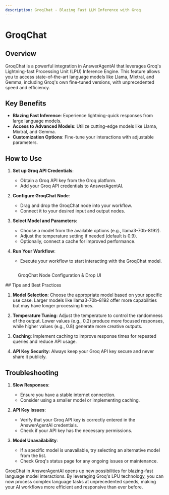 ```yaml
---
description: GroqChat - Blazing Fast LLM Inference with Groq
---
```


# GroqChat

## Overview

GroqChat is a powerful integration in AnswerAgentAI that leverages Groq's Lightning-fast Processing Unit (LPU) Inference Engine. This feature allows you to access state-of-the-art language models like Llama, Mixtral, and Gemma, including Groq's own fine-tuned versions, with unprecedented speed and efficiency.

## Key Benefits

-   **Blazing Fast Inference**: Experience lightning-quick responses from large language models.
-   **Access to Advanced Models**: Utilize cutting-edge models like Llama, Mixtral, and Gemma.
-   **Customization Options**: Fine-tune your interactions with adjustable parameters.

## How to Use

1. **Set up Groq API Credentials**:

    - Obtain a Groq API key from the Groq platform.
    - Add your Groq API credentials to AnswerAgentAI.

2. **Configure GroqChat Node**:

    - Drag and drop the GroqChat node into your workflow.
    - Connect it to your desired input and output nodes.

3. **Select Model and Parameters**:

    - Choose a model from the available options (e.g., llama3-70b-8192).
    - Adjust the temperature setting if needed (default is 0.9).
    - Optionally, connect a cache for improved performance.

4. **Run Your Workflow**:
    - Execute your workflow to start interacting with the GroqChat model.

<!-- TODO: Add a screenshot of the GroqChat node configuration panel -->
<figure><img src="/.gitbook/assets/screenshots/groq chat configuration.png" alt="" /><figcaption><p> GroqChat Node Configuration &#x26; Drop UI</p></figcaption></figure>
## Tips and Best Practices

1. **Model Selection**: Choose the appropriate model based on your specific use case. Larger models like llama3-70b-8192 offer more capabilities but may have longer processing times.

2. **Temperature Tuning**: Adjust the temperature to control the randomness of the output. Lower values (e.g., 0.2) produce more focused responses, while higher values (e.g., 0.8) generate more creative outputs.

3. **Caching**: Implement caching to improve response times for repeated queries and reduce API usage.

4. **API Key Security**: Always keep your Groq API key secure and never share it publicly.

## Troubleshooting

1. **Slow Responses**:

    - Ensure you have a stable internet connection.
    - Consider using a smaller model or implementing caching.

2. **API Key Issues**:

    - Verify that your Groq API key is correctly entered in the AnswerAgentAI credentials.
    - Check if your API key has the necessary permissions.

3. **Model Unavailability**:
    - If a specific model is unavailable, try selecting an alternative model from the list.
    - Check Groq's status page for any ongoing issues or maintenance.

GroqChat in AnswerAgentAI opens up new possibilities for blazing-fast language model interactions. By leveraging Groq's LPU technology, you can now process complex language tasks at unprecedented speeds, making your AI workflows more efficient and responsive than ever before.
